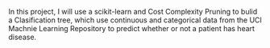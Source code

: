 In this project, I will use a scikit-learn and Cost Complexity Pruning to bulid a Clasification tree, which use continuous and categorical data from the UCI Machnie Learning Repository to predict whether or not a patient has heart disease.
